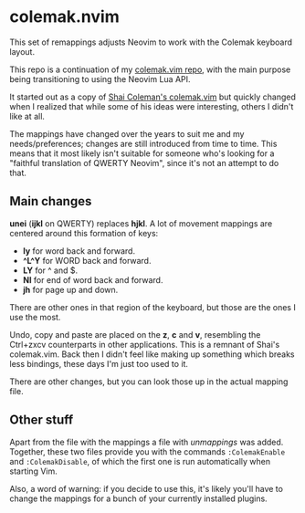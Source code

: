 colemak.nvim
===========

This set of remappings adjusts Neovim to work with the Colemak keyboard layout.

This repo is a continuation of my [colemak.vim repo][2], with the main purpose being transitioning to using the Neovim Lua API.

It started out as a copy of [Shai Coleman's colemak.vim][1] but quickly
changed when I realized that while some of his ideas were interesting, others
I didn't like at all.

 [1]: http://colemak.com/pub/vim/colemak.vim
 [2]: https://github.com/linduxed/colemak.vim

The mappings have changed over the years to suit me and my
needs/preferences; changes are still introduced from time to time. This means
that it most likely isn't suitable for someone who's looking for a "faithful
translation of QWERTY Neovim", since it's not an attempt to do that.

Main changes
------------

**unei** (**ijkl** on QWERTY) replaces **hjkl**. A lot of movement mappings are
centered around this formation of keys:

* **ly** for word back and forward.
* **^L^Y** for WORD back and forward.
* **LY** for ^ and $.
* **NI** for end of word back and forward.
* **jh** for page up and down.

There are other ones in that region of the keyboard, but those are the ones
I use the most.

Undo, copy and paste are placed on the **z**, **c** and **v**, resembling the
Ctrl+zxcv counterparts in other applications. This is a remnant of Shai's
colemak.vim. Back then I didn't feel like making up something which breaks less
bindings, these days I'm just too used to it.

There are other changes, but you can look those up in the actual mapping file.

Other stuff
-----------

Apart from the file with the mappings a file with *unmappings* was added.
Together, these two files provide you with the commands `:ColemakEnable` and
`:ColemakDisable`, of which the first one is run automatically when starting
Vim.

Also, a word of warning: if you decide to use this, it's likely you'll have to
change the mappings for a bunch of your currently installed plugins.
